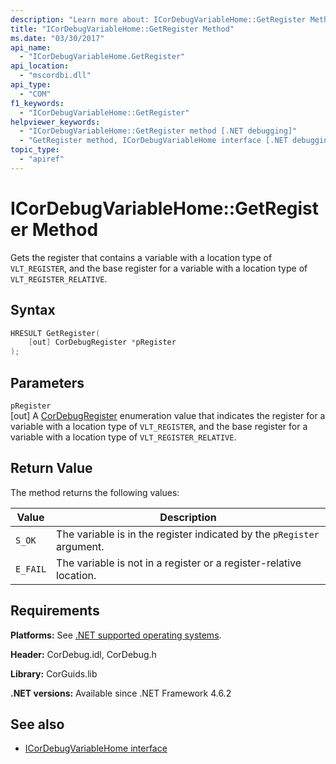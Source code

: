 ```yaml
---
description: "Learn more about: ICorDebugVariableHome::GetRegister Method"
title: "ICorDebugVariableHome::GetRegister Method"
ms.date: "03/30/2017"
api_name:
  - "ICorDebugVariableHome.GetRegister"
api_location:
  - "mscordbi.dll"
api_type:
  - "COM"
f1_keywords:
  - "ICorDebugVariableHome::GetRegister"
helpviewer_keywords:
  - "ICorDebugVariableHome::GetRegister method [.NET debugging]"
  - "GetRegister method, ICorDebugVariableHome interface [.NET debugging]"
topic_type:
  - "apiref"
---
```

# ICorDebugVariableHome::GetRegister Method

Gets the register that contains a variable with a location type of `VLT_REGISTER`, and the base register for a variable with a location type of `VLT_REGISTER_RELATIVE`.

## Syntax

```cpp
HRESULT GetRegister(
    [out] CorDebugRegister *pRegister
);
```

## Parameters

 `pRegister`\
 [out] A [CorDebugRegister](cordebugregister-enumeration.md) enumeration value that indicates the register for a variable with a location type of `VLT_REGISTER`, and the base register for a variable with a location type of `VLT_REGISTER_RELATIVE`.

## Return Value

The method returns the following values:

| Value    | Description                                                            |
|----------|------------------------------------------------------------------------|
| `S_OK`   | The variable is in the register indicated by the `pRegister` argument. |
| `E_FAIL` | The variable is not in a register or a register-relative location.     |

## Requirements

 **Platforms:** See [.NET supported operating systems](https://github.com/dotnet/core/blob/main/os-lifecycle-policy.md).

 **Header:** CorDebug.idl, CorDebug.h

 **Library:** CorGuids.lib

 **.NET versions:** Available since .NET Framework 4.6.2

## See also

- [ICorDebugVariableHome interface](icordebugvariablehome-interface.md)
